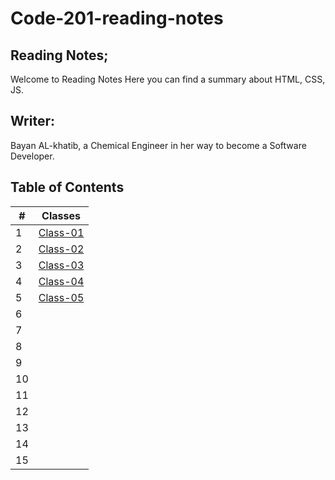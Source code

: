 # Code-201-reading-notes
## Reading Notes;
 Welcome to Reading Notes Here you can find a summary about HTML, CSS, JS.

## Writer:
 Bayan AL-khatib, a Chemical Engineer in her way to become a Software Developer.

## Table of Contents

| # | Classes |
|---|---------|
|1 | [Class-01](https://bayan-alkhatib.github.io/code-201-reading-notes/class-01)|
|2| [Class-02](https://bayan-alkhatib.github.io/code-201-reading-notes/class-02)  |
|3| [Class-03](https://bayan-alkhatib.github.io/code-201-reading-notes/class-03)  |
|4|  [Class-04](https://bayan-alkhatib.github.io/code-201-reading-notes/class-04)|
|5|   [Class-05](https://bayan-alkhatib.github.io/code-201-reading-notes/class-05)|
6 | |
|7|    |
|8|    |
|9|    |
|10|   | 
|11|    |
|12|    | 
|13|    | 
|14|  | 
|15|   |




